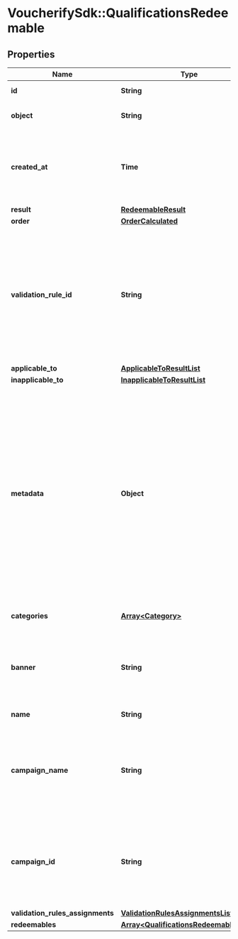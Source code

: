 # VoucherifySdk::QualificationsRedeemable

## Properties

| Name | Type | Description | Notes |
| ---- | ---- | ----------- | ----- |
| **id** | **String** | Id of the redeemable. | [optional] |
| **object** | **String** | Object type of the redeemable. | [optional] |
| **created_at** | **Time** | Timestamp representing the date and time when the object was created in ISO 8601 format. | [optional] |
| **result** | [**RedeemableResult**](RedeemableResult.md) |  | [optional] |
| **order** | [**OrderCalculated**](OrderCalculated.md) |  | [optional] |
| **validation_rule_id** | **String** | A unique validation rule identifier assigned by the Voucherify API. The validation rule is verified before points are added to the balance. | [optional] |
| **applicable_to** | [**ApplicableToResultList**](ApplicableToResultList.md) |  | [optional] |
| **inapplicable_to** | [**InapplicableToResultList**](InapplicableToResultList.md) |  | [optional] |
| **metadata** | **Object** | The metadata object stores all custom attributes assigned to the product. A set of key/value pairs that you can attach to a product object. It can be useful for storing additional information about the product in a structured format. | [optional] |
| **categories** | [**Array&lt;Category&gt;**](Category.md) | List of category information. | [optional] |
| **banner** | **String** | Name of the earning rule. This is displayed as a header for the earning rule in the Dashboard. | [optional] |
| **name** | **String** | Name of the redeemable. | [optional] |
| **campaign_name** | **String** | Name of the campaign associated to the redeemable. This field is available only if object is not &#x60;campaign&#x60; | [optional] |
| **campaign_id** | **String** | Id of the campaign associated to the redeemable. This field is available only if object is not &#x60;campaign&#x60; | [optional] |
| **validation_rules_assignments** | [**ValidationRulesAssignmentsList**](ValidationRulesAssignmentsList.md) |  | [optional] |
| **redeemables** | [**Array&lt;QualificationsRedeemableBase&gt;**](QualificationsRedeemableBase.md) |  | [optional] |

